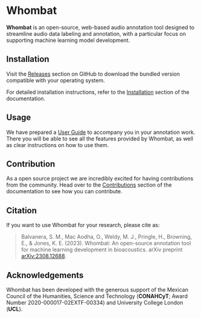 # Whombat

**Whombat** is an open-source, web-based audio annotation tool designed to streamline audio data labeling and annotation, with a particular focus on supporting machine learning model development.

## Installation

Visit the [Releases](https://github.com/mbsantiago/whombat/releases) section on GitHub to download the bundled version compatible with your operating system.

For detailed installation instructions, refer to the [Installation](https://mbsantiago.github.io/whombat/user_guide/installation/) section of the documentation.

## Usage

We have prepared a [User Guide](https://mbsantiago.github.io/whombat/user_guide/) to accompany you in your annotation work.
There you will be able to see all the features provided by Whombat, as well as clear instructions on how to use them.

## Contribution

As a open source project we are incredibly excited for having contributions from the community.
Head over to the [Contributions](https://mbsantiago.github.io/whombat/CONTRIBUTING/) section of the documentation to see how you can contribute.

## Citation

If you want to use Whombat for your research, please cite as:

> Balvanera, S. M., Mac Aodha, O., Weldy, M. J., Pringle, H., Browning, E., & Jones, K. E. (2023). Whombat: An open-source annotation tool for machine learning development in bioacoustics. arXiv preprint [arXiv:2308.12688](https://arxiv.org/abs/2308.12688).

## Acknowledgements

Whombat has been developed with the generous support of the Mexican Council of the Humanities, Science and Technology (**CONAHCyT**; Award Number 2020-000017-02EXTF-00334) and University College London (**UCL**).
